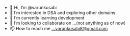 - 👋 Hi, I’m @varunkusabi
- 👀 I’m interested in DSA and exploring other domains
- 🌱 I’m currently learning development
- 💞️ I’m looking to collaborate on ...(not anything as of now)
- 📫 How to reach me ...varunkusabi8@gmail.com

<!---
varunkusabi/varunkusabi is a ✨ special ✨ repository because its `README.md` (this file) appears on your GitHub profile.
You can click the Preview link to take a look at your changes.
--->
